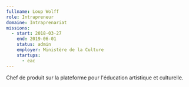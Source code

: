 ```yaml
---
fullname: Loup Wolff
role: Intrapreneur
domaine: Intraprenariat
missions:
  - start: 2018-03-27
    end: 2019-06-01
    status: admin
    employer: Ministère de la Culture
    startups:
      - eac
---
```

Chef de produit sur la plateforme pour l'éducation artistique et culturelle.